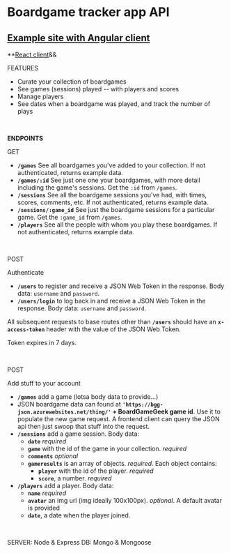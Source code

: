 # Boardgame tracker app API

## [Example site with Angular client](https://botch-app.herokuapp.com/)

**[React client](https://github.com/singular000/boardgame_app_react_client)&&
<br>

FEATURES

* Curate your collection of boardgames
* See games (sessions) played -- with players and scores
* Manage players
* See dates when a boardgame was played, and track the number of plays

<br>

**ENDPOINTS**

GET

* **`/games`** See all boardgames you've added to your collection. If not authenticated, returns example data.
* **`/games/:id`** See just one one your boardgames, with more detail including the game's sessions. Get the `:id` from `/games`.
* **`/sessions`** See all the boardgame sessions you've had, with times, scores, comments, etc. If not authenticated, returns example data.
* **`/sessions/:game_id`** See just the boardgame sessions for a particular game. Get the `:game_id` from `/games`. 
* **`/players`** See all the people with whom you play these boardgames. If not authenticated, returns example data.

<br>

POST

Authenticate

* **`/users`** to register and receive a JSON Web Token in the response. Body data: `username` and `password`.
* **`/users/login`** to log back in and receive a JSON Web Token in the response. Body data: `username` and `password`.

All subsequent requests to base routes other than **`/users`** should have an **`x-access-token`** header with the value of the JSON Web Token.

Token expires in 7 days.

<br>

POST

Add stuff to your account

* **`/games`** add a game (lotsa body data to provide...)
* JSON boardgame data can found at **`'https://bgg-json.azurewebsites.net/thing/'` + BoardGameGeek game id**. Use it to populate the new game request. A frontend client can query the JSON api then just swoop that stuff into the request.
* **`/sessions`** add a game session. Body data: 
  * **`date`** _required_
  * **`game`** with the id of the game in your collection. _required_
  * **`comments`** _optional_
  * **`gameresults`** is an array of objects. _required_. Each object contains:
    * **`player`** with the id of the player. _required_ 
    * **`score`**, a number. _required_
* **`/players`** add a player. Body data: 
  * **`name`** _required_
  * **`avatar`** an img url (img ideally 100x100px). _optional_. A default avatar is provided
  * **`date`**, a date when the player joined. 

<br>


SERVER: Node & Express
DB: Mongo & Mongoose

